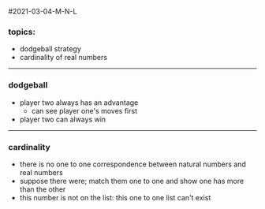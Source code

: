 #2021-03-04-M-N-L

### topics:
- dodgeball strategy
- cardinality of real numbers

---

### dodgeball
- player two always has an advantage
  - can see player one's moves first
- player two can always win

---

### cardinality
- there is no one to one correspondence between natural numbers and real numbers 
- suppose there were; match them one to one and show one has more than the other
- this number is not on the list: this one to one list can't exist
